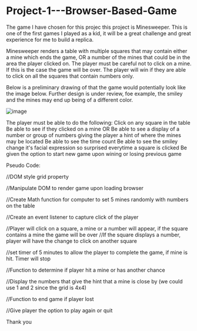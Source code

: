 # Project-1---Browser-Based-Game

The game I have chosen for this projec this project is Minesweeper. This is one of the first games I played as a kid, it will be a great challenge and great experience for me to build a replica. 

Minesweeper renders a table with multiple squares that may contain either a mine which ends the game, OR a number of the mines that could be in the area the player clicked on. The player must be careful not to click on a mine. If this is the case the game will be over. The player will win if they are able to click on all the squares that contain numbers only.

Below is a preliminary drawing of that the game would potentially look like the image below. Further design is under review, foe example, the smiley and the mines may end up being of a different color.


![image](https://github.com/irishjack490/Project-1---Browser-Based-Game/assets/146676274/79f1df3b-7c06-4f3b-b6e5-3904299e13f8)


The player must be able to do the following:
 Click on any square in the table 
 Be able to see if they clicked on a mine OR
 Be able to see a display of a number or group of numbers giving the player a hint of where the mines may be located
 Be able to see the time count
 Be able to see the smiley change it's facial expression so surprised everytime a square is clicked
 Be given the option to start new game upon wining or losing previous game

 Pseudo Code:

 //DOM style grid property 

 //Manipulate DOM to render game upon loading browser 

 //Create Math function for computer to set 5 mines randomly with numbers on the table 


 //Create an event listener to capture click of the player

 //Player will click on a square, a mine or a number will appear, if the square contains a mine the game will be over
 //If the square displays a number, player will have the change to click on another square
 
 //set timer of 5 minutes to allow the player to complete the game, if mine is hit. Timer will stop

 //Function to determine if player hit a mine or has another chance

 //Display the numbers that give the hint that a mine is close by (we could use 1 and 2 since the grid is 4x4)

 //Function to end game if player lost

 //Give player the option to play again or quit 

 Thank you 
